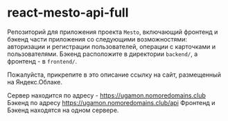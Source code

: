 # react-mesto-api-full
Репозиторий для приложения проекта `Mesto`, включающий фронтенд и бэкенд части приложения со следующими возможностями: авторизации и регистрации пользователей, операции с карточками и пользователями. Бэкенд расположите в директории `backend/`, а фронтенд - в `frontend/`. 
  
Пожалуйста, прикрепите в это описание ссылку на сайт, размещенный на Яндекс.Облаке.

Сервер находится по адресу - https://ugamon.nomoredomains.club
Бэкенд по адресу https://ugamon.nomoredomains.club/api
Фронтенд и Бэкенд находятся на одном сервере.
